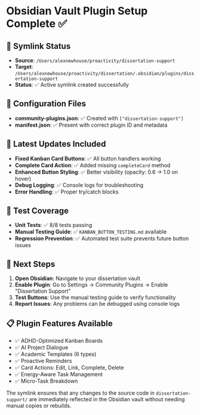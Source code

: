 # Obsidian Vault Plugin Setup Complete ✅

## 📂 Symlink Status
- **Source**: `/Users/alexnewhouse/proactivity/dissertation-support`
- **Target**: `/Users/alexnewhouse/proactivity/dissertation/.obsidian/plugins/dissertation-support`
- **Status**: ✅ Active symlink created successfully

## 🔧 Configuration Files
- **community-plugins.json**: ✅ Created with `["dissertation-support"]`
- **manifest.json**: ✅ Present with correct plugin ID and metadata

## 🧪 Latest Updates Included
- **Fixed Kanban Card Buttons**: ✅ All button handlers working
- **Complete Card Action**: ✅ Added missing `completeCard` method
- **Enhanced Button Styling**: ✅ Better visibility (opacity: 0.6 → 1.0 on hover)
- **Debug Logging**: ✅ Console logs for troubleshooting
- **Error Handling**: ✅ Proper try/catch blocks

## 🎯 Test Coverage
- **Unit Tests**: ✅ 8/8 tests passing
- **Manual Testing Guide**: ✅ `KANBAN_BUTTON_TESTING.md` available
- **Regression Prevention**: ✅ Automated test suite prevents future button issues

## 🚀 Next Steps
1. **Open Obsidian**: Navigate to your dissertation vault
2. **Enable Plugin**: Go to Settings → Community Plugins → Enable "Dissertation Support"
3. **Test Buttons**: Use the manual testing guide to verify functionality
4. **Report Issues**: Any problems can be debugged using console logs

## 📋 Plugin Features Available
- ✅ ADHD-Optimized Kanban Boards
- ✅ AI Project Dialogue
- ✅ Academic Templates (6 types)
- ✅ Proactive Reminders
- ✅ Card Actions: Edit, Link, Complete, Delete
- ✅ Energy-Aware Task Management
- ✅ Micro-Task Breakdown

The symlink ensures that any changes to the source code in `dissertation-support/` are immediately reflected in the Obsidian vault without needing manual copies or rebuilds.
